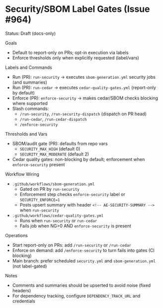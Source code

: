# Security/SBOM Label Gates (Issue #964)

Status: Draft (docs-only)

Goals
- Default to report-only on PRs; opt-in execution via labels
- Enforce thresholds only when explicitly requested (label/vars)

Labels and Commands
- Run (PR): `run-security` → executes `sbom-generation.yml` security jobs (and summaries)
- Run (PR): `run-cedar` → executes `cedar-quality-gates.yml` (report-only by default)
- Enforce (PR): `enforce-security` → makes cedar/SBOM checks blocking where supported
- Slash commands:
  - `/run-security`, `/run-security-dispatch` (dispatch on PR head)
  - `/run-cedar`, `/run-cedar-dispatch`
  - `/enforce-security`

Thresholds and Vars
- SBOM/audit gate (PR): defaults from repo vars
  - `SECURITY_MAX_HIGH` (default 0)
  - `SECURITY_MAX_MODERATE` (default 2)
- Cedar quality gates: non-blocking by default; enforcement when `enforce-security` present

Workflow Wiring
- `.github/workflows/sbom-generation.yml`
  - Gated on PR by `run-security`
  - Enforcement step checks `enforce-security` label or `SECURITY_ENFORCE=1`
  - Posts upsert summary with header `<!-- AE-SECURITY-SUMMARY -->` when `run-security`
- `.github/workflows/cedar-quality-gates.yml`
  - Runs when `run-security` or `run-cedar`
  - Fails job when NG>0 AND `enforce-security` is present

Operations
- Start report-only on PRs: add `/run-security` or `/run-cedar`
- Enforce on demand: add `/enforce-security` to turn fails into gates (CI blocking)
- Main branch: prefer scheduled `security.yml` and `sbom-generation.yml` (not label-gated)

Notes
- Comments and summaries should be upserted to avoid noise (fixed headers)
- For dependency tracking, configure `DEPENDENCY_TRACK_URL` and credentials
